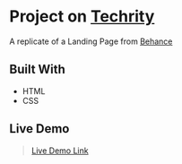 # Project on [Techrity](https://github.com/techrityorg)
A replicate of a Landing Page from [Behance](https://www.behance.net/gallery/149744605/Portfolio-Design-Template)
<br />

## Built With
- HTML
- CSS

## Live Demo
>[Live Demo Link](https://kaludavid.github.io/Techrity-Project/)

